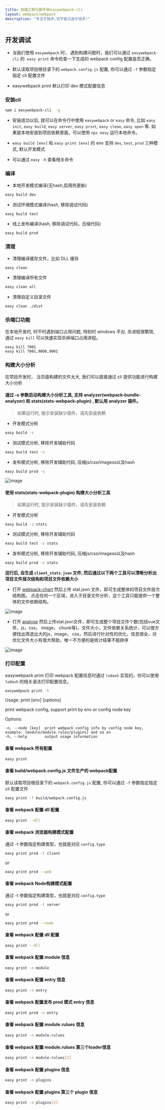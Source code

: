```yaml
---
title: 前端工程化脚手架easywebpack-cli
layout: webpack/webpack
description: "专注于技术,切不能沉迷于技术!"
---
```


## 开发调试

- 当我们使用 `easywebpack` 时， 遇到构建问题时，我们可以通过 `easywebpack-cli` 的  `easy print` 命令检查一下生成的 webpack config 配置是否正确。

- 默认读取项目根目录下的 `webpack.config.js` 配置, 你可以通过 `-f`  参数指定指定 cli 配置文件

- easywebpack print 默认打印 dev 模式配置信息

### 安装cli

```bash
npm i easywebpack-cli  -g
```

- 安装成功以后, 就可以在命令行中使用 `easywebpack` or `easy` 命令, 比如 `easy init`, `easy build`, `easy server`, `easy print`, `easy clean`, `easy open` 等. 如果是本地安装到项目依赖里面，可以使用 `npx easy` 运行本地命令。

- `easy build [env]` 和 `easy print [env]` 的 env 支持 `dev`, `test`, `prod` 三种模式, 默认开发模式

- 可以通过 `easy -h` 查看相关命令


### 编译

- 本地开发模式编译(无hash,启用热更新)

```bash
easy build dev
```

- 测试环境模式编译(hash, 移除调试代码)

```bash
easy build test
```

- 线上发布编译(hash, 移除调试代码，压缩代码)

```bash
easy build prod
```

### 清理

- 清理编译缓存文件，比如 DLL 缓存

```bash
easy clean
```
- 清理编译所有文件

```bash
easy clean all
```

- 清理自定义目录文件

```bash
easy clean ./dist
```

### 杀端口功能

在本地开发时, 时不时遇到端口占用问题, 特别时 windows 平台, 杀进程很繁琐, 通过 `easy kill` 可以快速实现杀掉端口占用进程。

```bash
easy kill 7001
easy kill 7001,9000,9001
```

### 构建大小分析

在项目开发时， 当页面构建的文件太大, 我们可以直接通过 cli 提供功能进行构建大小分析

#### 通过 -s 参数启动构建大小分析工具, 支持 analyzer(webpack-bundle-analyzer) 和 stats(stats-webpack-plugin) , 默认用 analyzer 插件。

> 如果运行时, 提示安装缺少插件，请先安装依赖

- 开发模式分析

```bash
easy build -s 
```

- 测试模式分析, 移除开发辅助代码

```bash
easy build test -s 
```

- 发布模式分析, 移除开发辅助代码, 压缩js/css/imagess以及hash

```bash
easy build prod -s 
```

![image](/img/webpack/webpack-bundle-analyzer.png)


#### 使用 stats(stats-webpack-plugin) 构建大小分析工具

> 如果运行时, 提示安装缺少插件，请先安装依赖

- 开发模式分析

```bash
easy build -s stats
```

- 测试模式分析, 移除开发辅助代码

```bash
easy build test -s stats
```

- 发布模式分析, 移除开发辅助代码, 压缩js/css/imagess以及hash

```bash
easy build prod -s stats
```

**运行后, 会生成  `client_stats.json` 文件,  然后通过以下两个工具可以清晰分析出项目文件层次结构和项目文件依赖大小**

- 打开 [webpack-chart](http://alexkuz.github.io/webpack-chart/) 然后上传 stat.json 文件，即可生成整体的项目文件层次结构图。
点击任何一个区域，进入子目录文件分析，这个工具只能提供一个整体的文件依赖结构。

![image](/img/webpack/stats-webpack-plugin.png)

- 打开 [analyse](http://webpack.github.io/analyse/) 然后上传stat.json文件，即可生成整个项目文件个数(包括vue文件，js，css， image， chunk等)，文件大小，文件依赖关系统计，可以很方便找出筛选出大的js，image， css，然后进行针对性的优化，信息很全，对优化文件大小有很大帮助，唯一不方便的是统计结果不能排序

![image](/img/webpack/stats-analyse.png)

### 打印配置

easywebpack print 打印 webpack 配置信息时通过 `lodash` 实现的，你可以使用 `lodash` 的相关语法打印配置信息。

```bash
easywebpack print -h
```

 Usage: print [env] [options]

  print webpack config, support print by env or config node key


  Options:

    -n, --node [key]  print webpack config info by config node key, example: [module/module.rules/plugins] and so on
    -h, --help        output usage information



####  查看 webpack 所有配置

```bash
easy print
```

####  查看 build/webpack.config.js 文件生产的 webpack配置

默认读取项目根目录下的 `webpack.config.js` 配置, 你可以通过 `-f`  参数指定指定 cli 配置文件

```bash
easy print -f build/webpack.config.js
```

#### 查看 webpack 配置 dll 配置

```bash
easy print --dll
```

#### 查看 webpack 浏览器构建模式配置

通过 -t 参数指定构建类型，也就是对应 `config.type`

```bash
easy print prod -t client
```
or

```bash
easy print prod --web
```

#### 查看 webpack Node构建模式配置

通过 -t 参数指定构建类型，也就是对应 `config.type`

```bash
easy print prod -t server
```
or

```bash
easy print prod --node
```


####  查看 webpack 配置 dll 配置

```bash
easy print --dll
```

#### 查看 webpack 配置 module 信息

```bash
easy print -n module
```

#### 查看 webpack 配置 entry 信息

```bash
easy print -n entry
```

#### 查看 webpack 配置发布 prod 模式 entry 信息

```bash
easy print prod -n entry
```

#### 查看 webpack 配置 module.rulues 信息

```bash
easy print -n module.rulues
```

#### 查看 webpack 配置 module.rulues 第三个loader信息

```bash
easy print -n module.rulues[2]
```

#### 查看 webpack 配置 plugins 信息

```bash
easy print -n plugins
```

#### 查看 webpack 配置 plugins 第三个 plugin 信息

```bash
easy print -n plugins[2]
```

